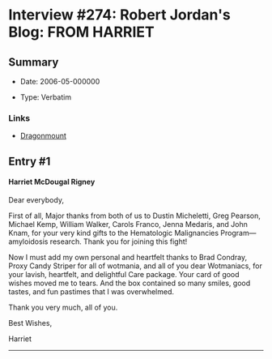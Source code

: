 # Interview #274: Robert Jordan's Blog: FROM HARRIET

## Summary

- Date: 2006-05-000000

- Type: Verbatim

### Links

- [Dragonmount](http://www.dragonmount.com/forums/blog/4/entry-349-from-harriet/)


## Entry #1

#### Harriet McDougal Rigney

Dear everybody,

First of all, Major thanks from both of us to Dustin Micheletti, Greg Pearson, Michael Kemp, William Walker, Carols Franco, Jenna Medaris, and John Knam, for your very kind gifts to the Hematologic Malignancies Program—amyloidosis research. Thank you for joining this fight!

Now I must add my own personal and heartfelt thanks to Brad Condray, Proxy Candy Striper for all of wotmania, and all of you dear Wotmaniacs, for your lavish, heartfelt, and delightful Care package. Your card of good wishes moved me to tears. And the box contained so many smiles, good tastes, and fun pastimes that I was overwhelmed.

Thank you very much, all of you.

Best Wishes,
  
Harriet


---

